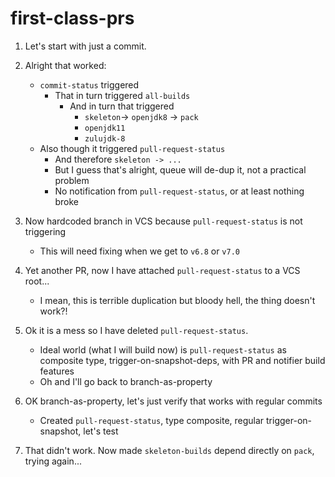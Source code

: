# first-class-prs

1. Let's start with just a commit.

2. Alright that worked:
   * `commit-status` triggered
     * That in turn triggered `all-builds`
       * And in turn that triggered
         * `skeleton`-> `openjdk8` -> `pack`
         * `openjdk11`
         * `zulujdk-8`
   * Also though it triggered `pull-request-status`
     * And therefore `skeleton -> ...`
     * But I guess that's alright, queue will de-dup it, not a practical problem
     * No notification from `pull-request-status`, or at least nothing broke

3. Now hardcoded branch in VCS because `pull-request-status` is not triggering
   * This will need fixing when we get to `v6.8` or `v7.0`

4. Yet another PR, now I have attached `pull-request-status` to a VCS root...
   * I mean, this is terrible duplication but bloody hell, the thing doesn't work?!

5. Ok it is a mess so I have deleted `pull-request-status`.
   * Ideal world (what I will build now) is `pull-request-status` as composite type, trigger-on-snapshot-deps, with PR and notifier build features
   * Oh and I'll go back to branch-as-property
   
6. OK branch-as-property, let's just verify that works with regular commits
   * Created `pull-request-status`, type composite, regular trigger-on-snapshot, let's test

7. That didn't work. Now made `skeleton-builds` depend directly on `pack`, trying again...
